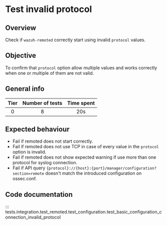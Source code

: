 # Test invalid protocol

## Overview 

Check if `wazuh-remoted` correctly start using invalid `protocol` values.

## Objective

To confirm that `protocol` option allow multiple values and works correctly when one or multiple of them are not valid.

## General info

|Tier | Number of tests | Time spent |
|:--:|:--:|:--:|
| 0 | 8 | 20s |

## Expected behaviour

- Fail if remoted does not start correctly.
- Fail if remoted does not use TCP in case of every value in the `protocol` option is invalid.
- Fail if remoted does not show expected warning if use more than one protocol for syslog connection.
- Fail if API query `{protocol}://{host}:{port}/manager/configuration?section=remote` doesn't match 
  the introduced configuration on ossec.conf.

## Code documentation

::: tests.integration.test_remoted.test_configuration.test_basic_configuration_connection_invalid_protocol
